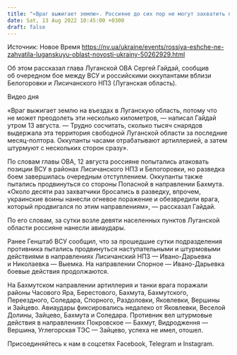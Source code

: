 ```yaml
---
title: "«Враг выжигает землю». Россияне до сих пор не могут захватить последние километры Луганской области — Гайдай"
date: Sat, 13 Aug 2022 10:45:00 +0300
draft: false
---
```

Источник: Новое Время https://nv.ua/ukraine/events/rossiya-eshche-ne-zahvatila-luganskuyu-oblast-novosti-ukrainy-50262929.html


Об этом рассказал глава Луганской ОВА Сергей Гайдай, сообщив об очередном бое между ВСУ и российскими оккупантами вблизи Белогоровки и Лисичанского НПЗ (Луганская область).

 Видео дня  

«Враг выжигает землю на въездах в Луганскую область, потому что не может преодолеть эти несколько километров, — написал Гайдай утром 13 августа. — Трудно сосчитать, сколько тысяч снарядов выдержала эта территория свободной Луганской области за последние месяц-полтора. Оккупанты часами отрабатывают артиллерией, а затем штурмуют с нескольких сторон сразу».

По словам главы ОВА, 12 августа россияне попытались атаковать позиции ВСУ в районах Лисичанского НПЗ и Белогоровки, но разведка боем завершилась очередным отступлением. Оккупанты также пытались продвинуться со стороны Попасной в направлении Бахмута. «Около десяти раз захватчики бросались в разведку, впрочем, украинские воины нанесли огневое поражение и обезвредили врага, который продвигался по этим направлениям», — рассказал Гайдай.

По его словам, за сутки возле девяти населенных пунктов Луганской области россияне нанесли авиаудары.

Ранее Генштаб ВСУ сообщил, что за прошедшие сутки подразделения противника пытались продвинуться наступательными и штурмовыми действиями в направлениях Лисичанский НПЗ — Ивано-Дарьевка и Николаевка — Выемка. На направлении Спорное — Ивано-Дарьевка боевые действия продолжаются.

На Бахмутском направлении артиллерия и танки врага поражали районы Часового Яра, Берестового, Бахмута, Бахмутского, Переездного, Соледара, Спорного, Раздоловки, Яковлевки, Вершины и Зайцево. Авиаудары фиксировались недалеко от Яковлевки, Веселой Долины, Зайцево, Бахмута и Соледара. Противник вел штурмовые действия в направлениях Покровское — Бахмут, Видродження — Вершина, Углегорская ТЭС — Зайцево, успеха не имел, отошел.

Присоединяйтесь к нам в соцсетях Facebook, Telegram и Instagram.
